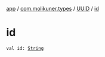 [app](../../index.md) / [com.molikuner.types](../index.md) / [UUID](index.md) / [id](./id.md)

# id

`val id: `[`String`](https://kotlinlang.org/api/latest/jvm/stdlib/kotlin/-string/index.html)
